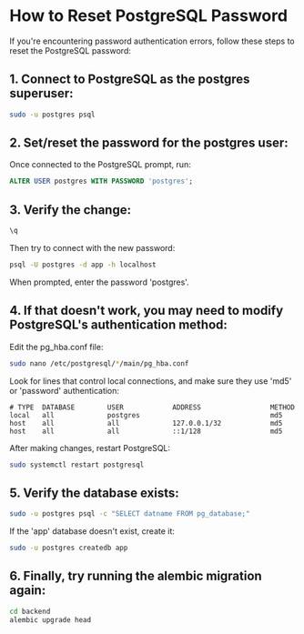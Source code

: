 # How to Reset PostgreSQL Password

If you're encountering password authentication errors, follow these steps to reset the PostgreSQL password:

## 1. Connect to PostgreSQL as the postgres superuser:

```bash
sudo -u postgres psql
```

## 2. Set/reset the password for the postgres user:

Once connected to the PostgreSQL prompt, run:

```sql
ALTER USER postgres WITH PASSWORD 'postgres';
```

## 3. Verify the change:

```sql
\q
```

Then try to connect with the new password:

```bash
psql -U postgres -d app -h localhost
```
When prompted, enter the password 'postgres'.

## 4. If that doesn't work, you may need to modify PostgreSQL's authentication method:

Edit the pg_hba.conf file:

```bash
sudo nano /etc/postgresql/*/main/pg_hba.conf
```

Look for lines that control local connections, and make sure they use 'md5' or 'password' authentication:

```
# TYPE  DATABASE        USER            ADDRESS                 METHOD
local   all             postgres                                md5
host    all             all             127.0.0.1/32            md5
host    all             all             ::1/128                 md5
```

After making changes, restart PostgreSQL:

```bash
sudo systemctl restart postgresql
```

## 5. Verify the database exists:

```bash
sudo -u postgres psql -c "SELECT datname FROM pg_database;"
```

If the 'app' database doesn't exist, create it:

```bash
sudo -u postgres createdb app
```

## 6. Finally, try running the alembic migration again:

```bash
cd backend
alembic upgrade head
```